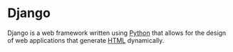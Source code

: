 # Django
Django is a web framework written using [Python](/wiki/Python) that allows for the design of web applications that generate [HTML](/wiki/HTML) dynamically.



